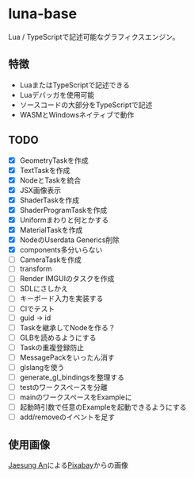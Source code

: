 # luna-base

Lua / TypeScriptで記述可能なグラフィクスエンジン。

## 特徴
 * LuaまたはTypeScriptで記述できる
 * Luaデバッガを使用可能
 * ソースコードの大部分をTypeScriptで記述
 * WASMとWindowsネイティブで動作

## TODO
 * [x] GeometryTaskを作成
 * [x] TextTaskを作成
 * [x] NodeとTaskを統合
 * [x] JSX画像表示
 * [x] ShaderTaskを作成
 * [x] ShaderProgramTaskを作成
 * [x] Uniformまわりと何とかする
 * [x] MaterialTaskを作成
 * [x] NodeのUserdata Generics削除
 * [x] components多分いらない
 * [ ] CameraTaskを作成
 * [ ] transform
 * [ ] Render IMGUIのタスクを作成
 * [ ] SDLにさしかえ
 * [ ] キーボード入力を実装する
 * [ ] CIでテスト
 * [ ] guid -> id
 * [ ] Taskを継承してNodeを作る？
 * [ ] GLBを読めるようにする
 * [ ] Taskの重複登録防止
 * [ ] MessagePackをいったん消す
 * [ ] glslangを使う
 * [ ] generate_gl_bindingsを整理する
 * [ ] testのワークスペースを分離
 * [ ] mainのワークスペースをExampleに
 * [ ] 起動時引数で任意のExampleを起動できるようにする
 * [ ] add/removeのイベントを足す

## 使用画像
<a href="https://pixabay.com/ja/users/ajs1980518-11074902/?utm_source=link-attribution&amp;utm_medium=referral&amp;utm_campaign=image&amp;utm_content=5365926">Jaesung An</a>による<a href="https://pixabay.com/ja/?utm_source=link-attribution&amp;utm_medium=referral&amp;utm_campaign=image&amp;utm_content=5365926">Pixabay</a>からの画像
